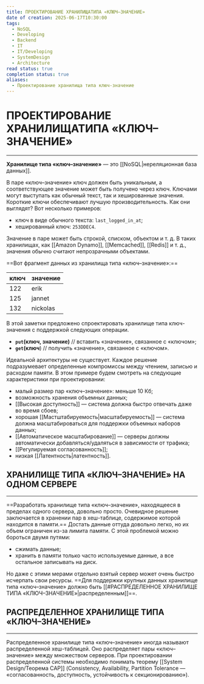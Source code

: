 ```yaml
---
title: ПРОЕКТИРОВАНИЕ ХРАНИЛИЩАТИПА «КЛЮЧ–ЗНАЧЕНИЕ»
date of creation: 2025-06-17T10:30:00
tags:
  - NoSQL
  - Developing
  - Backend
  - IT
  - IT/Developing
  - SystemDesign
  - Architecture
read status: true
completion status: true
aliases:
  - Проектирование хранилища типа ключ-значение
---
```

# ПРОЕКТИРОВАНИЕ ХРАНИЛИЩАТИПА «КЛЮЧ–ЗНАЧЕНИЕ»
---

**Хранилище типа «ключ–значение»** — это [[NoSQL|нереляционная база данных]].

В паре «ключ–значение» ключ должен быть уникальным, а соответствующее значение может быть получено через ключ. Ключами могут выступать как обычный текст, так и хешированные значения. Короткие ключи обеспечивают лучшую производительность. Как они выглядят? Вот несколько примеров:

- ключ в виде обычного текста: `last_logged_in_at`;
- хешированный ключ: `253DDEC4`.

Значение в паре может быть строкой, списком, объектом и т. д. В таких хранилищах, как [[Amazon Dynamo]], [[Memcached]], [[Redis]] и т. д., значения обычно считают непрозрачными объектами.

==Вот фрагмент данных из хранилища типа «ключ–значение»:==

| ключ | значение |
| ---- | -------- |
| 122  | erik     |
| 125  | jannet   |
| 132  | nickolas |
	

В этой заметки предложено спроектировать хранилище типа ключ-значения с поддержкой следующих операции.

- **`put`(ключ, значение)** // вставить «значение», связанное с «ключом»;
- **`get`(ключ**) // получить «значение», связанное с «ключом».

Идеальной архитектуры не существует. Каждое решение подразумевает определенные компромиссы между чтением, записью и расходом памяти. В этом примере будем смотреть на следующие характеристики при проектировании:

- малый размер пар «ключ–значение»: меньше 10 Кб;
- возможность хранения объемных данных;
- [[Высокая доступность]] — система должна быстро отвечать даже во время сбоев;
- хорошая [[Мастштабируемость|масштабируемость]] — система должна масштабироваться для поддержки объемных наборов данных;
- [[Автоматическое масштабирование]] — серверы должны автоматически добавляться/удаляться в зависимости от трафика;
- [[Регулируемая согласованность]];
- низкая [[Латентность|латентность]].


## ХРАНИЛИЩЕ ТИПА «КЛЮЧ–ЗНАЧЕНИЕ» НА ОДНОМ СЕРВЕРЕ
---

==Разработать хранилище типа «ключ–значение», находящееся в пределах одного сервера, довольно просто. Очевидное решение заключается в хранении пар в хеш-таблице, содержимое которой находится в памяти.== Достать данные оттуда довольно легко, но их объем ограничен из-за лимита памяти. С этой проблемой можно бороться двумя путями:

- сжимать данные;
- хранить в памяти только часто используемые данные, а все остальное записывать на диск.

Но даже с этими мерами отдельно взятый сервер может очень быстро исчерпать свои ресурсы. ==Для поддержки крупных данных хранилище типа «ключ–значение» должно быть [[#РАСПРЕДЕЛЕННОЕ ХРАНИЛИЩЕ ТИПА «КЛЮЧ–ЗНАЧЕНИЕ»|распределенным]]==.


## РАСПРЕДЕЛЕННОЕ ХРАНИЛИЩЕ ТИПА «КЛЮЧ–ЗНАЧЕНИЕ»
---

Распределенное хранилище типа «ключ–значение» иногда называют распределенной хеш-таблицей. Оно распределяет пары «ключ–значение» между множеством серверов. При проектировании распределенной системы необходимо понимать теорему [[System Design/Теорема CAP]] (Consistency, Availability, Partition Tolerance — «согласованность, доступность, устойчивость к секционированию»).